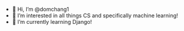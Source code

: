 - 👋 Hi, I’m @domchang1
- 👀 I’m interested in all things CS and specifically machine learning!
- 🌱 I’m currently learning Django!

<!---
domchang1/domchang1 is a ✨ special ✨ repository because its `README.md` (this file) appears on your GitHub profile.
You can click the Preview link to take a look at your changes.
--->
